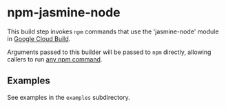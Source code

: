# npm-jasmine-node

This build step invokes `npm` commands that use the 'jasmine-node' module in
[Google Cloud Build](http://cloud.google.com/cloud-build/).

Arguments passed to this builder will be passed to `npm` directly, allowing
callers to run
[any npm command](https://docs.npmjs.com/).

## Examples

See examples in the `examples` subdirectory.
